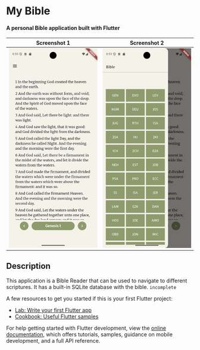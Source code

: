 # My Bible
#### A personal Bible application built with Flutter

| Screenshot 1  |   Screenshot 2    |
|   ----------  |   ------------    |
|   <img src="assets/images/mybible1.png" alt="screenshot 1" width="300"/>            |   <img src="assets/images/mybible2.png" alt="screenshot 2" width="300"/>                |

## Description

This application is a Bible Reader that can be used to navigate to different scriptures.
It has a built-in SQLite database with the bible. `incomplete`

A few resources to get you started if this is your first Flutter project:

- [Lab: Write your first Flutter app](https://docs.flutter.dev/get-started/codelab)
- [Cookbook: Useful Flutter samples](https://docs.flutter.dev/cookbook)

For help getting started with Flutter development, view the
[online documentation](https://docs.flutter.dev/), which offers tutorials,
samples, guidance on mobile development, and a full API reference.
